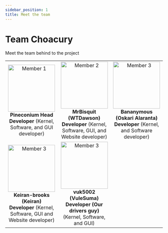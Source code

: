 ```yaml
---
sidebar_position: 1
title: Meet the team
---
```


# Team Choacury
Meet the team behind to the project

<table>
  <tr>
    <td align="center">
      <img src="https://avatars.githubusercontent.com/u/101128219?v=4" alt="Member 1" width="150" /><br />
      <strong>Pineconium</strong>
      <b>Head Developer</b> (Kernel, Software, and GUI developer)<br />
    </td>
    <td align="center">
      <img src="https://avatars.githubusercontent.com/u/69386111?v=4" alt="Member 2" width="150" /><br />
      <strong>MrBisquit (WTDawson)</strong><br />
      <b>Developer</b> (Kernel, Software, GUI, and Website developer)<br />
    </td>
    <td align="center">
      <img src="https://avatars.githubusercontent.com/u/68776844?v=4" alt="Member 3" width="150"/><br />
      <strong>Bananymous (Oskari Alaranta)</strong><br />
      <b>Developer</b> (Kernel, and Software developer)<br />
    </td>
  </tr>
  <tr>
    <td align="center">
      <img src="https://avatars.githubusercontent.com/u/152309277?v=4" alt="Member 3" width="150"/><br />
      <strong>Keiran-brooks (Keiran)</strong><br />
      <b>Developer</b> (Kernel, Software, GUI and Website developer)<br />
    </td>
    <td align="center">
      <img src="https://github.com/vuk5002.png" alt="Member 3" width="150"/><br />
      <strong>vuk5002 (VuleSuma)</strong><br />
      <b>Developer (Our drivers guy)</b> (Kernel, Software, and GUI)<br />
    </td>
  </tr>
</table>